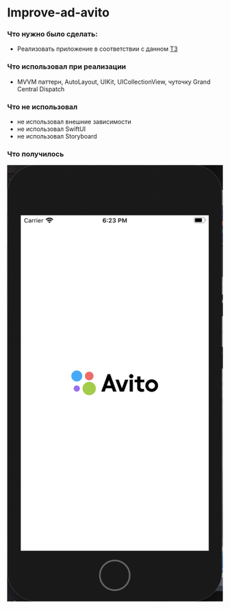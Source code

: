 
# Improve-ad-avito

### Что нужно было сделать:
- Реализовать приложение в соответствии с данном [ТЗ](https://github.com/avito-tech/internship)

### Что использовал при реализации 
- MVVM паттерн, AutoLayout, UIKit, UICollectionView, чуточку Grand Central Dispatch

### Что не использовал
 - не использовал внешние зависимости
 - не использовал SwiftUI
 - не использовал Storyboard

### Что получилось
![](https://github.com/m-niyazov/improve-ad-avito/blob/main/screen-images/screen-1.png)

